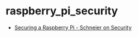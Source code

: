 # raspberry\_pi\_security

* [Securing a Raspberry Pi - Schneier on Security](https://www.schneier.com/blog/archives/2017/09/securing_a_rasp.html)
